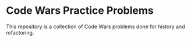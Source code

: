 # Code Wars Practice Problems

This repository is a collection of Code Wars problems done for history and refactoring.
